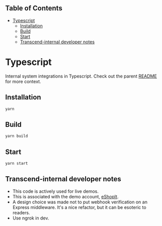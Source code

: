 <!-- START doctoc generated TOC please keep comment here to allow auto update -->
<!-- DON'T EDIT THIS SECTION, INSTEAD RE-RUN doctoc TO UPDATE -->

## Table of Contents

- [Typescript](#typescript)
  - [Installation](#installation)
  - [Build](#build)
  - [Start](#start)
  - [Transcend-internal developer notes](#transcend-internal-developer-notes)

<!-- END doctoc generated TOC please keep comment here to allow auto update -->

# Typescript

Internal system integrations in Typescript. Check out the parent [README](../README.md) for more context.

## Installation

```sh
yarn
```

## Build

```sh
yarn build
```

## Start

```sh
yarn start
```

## Transcend-internal developer notes

-  This code is actively used for live demos.
-  This is associated with the demo account, [eShopIt](https://e-shop-it.trsnd.co).
-  A design choice was made not to put webhook verification on an Express middleware. It's a nice refactor, but it can be esoteric to readers.
-  Use ngrok in dev.
